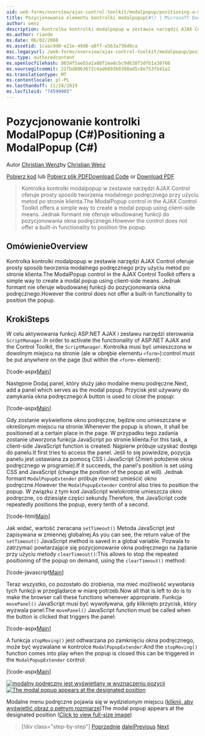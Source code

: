 ```yaml
---
uid: web-forms/overview/ajax-control-toolkit/modalpopup/positioning-a-modalpopup-cs
title: Pozycjonowanie elementu kontrolki modalpopupC#() | Microsoft Docs
author: wenz
description: Kontrolka kontrolki modalpopup w zestawie narzędzi AJAX Control oferuje prosty sposób tworzenia modalnego podręcznego przy użyciu metod po stronie klienta. Jednak formant nie oferuje...
ms.author: riande
ms.date: 06/02/2008
ms.assetid: 1caac9d0-e21e-49d6-a8ff-e563a736d6ca
msc.legacyurl: /web-forms/overview/ajax-control-toolkit/modalpopup/positioning-a-modalpopup-cs
msc.type: authoredcontent
ms.openlocfilehash: 8034f5aeb5a1a80f1ea8cbc9d638f3dfb1a38706
ms.sourcegitcommit: 22fbd8863672c4ad6693b8388ad5c8e753fb41a2
ms.translationtype: MT
ms.contentlocale: pl-PL
ms.lasthandoff: 11/28/2019
ms.locfileid: "74599005"
---
```

# <a name="positioning-a-modalpopup-c"></a><span data-ttu-id="ea8a1-104">Pozycjonowanie kontrolki ModalPopup (C#)</span><span class="sxs-lookup"><span data-stu-id="ea8a1-104">Positioning a ModalPopup (C#)</span></span>

<span data-ttu-id="ea8a1-105">Autor [Christian Wenz](https://github.com/wenz)</span><span class="sxs-lookup"><span data-stu-id="ea8a1-105">by [Christian Wenz](https://github.com/wenz)</span></span>

<span data-ttu-id="ea8a1-106">[Pobierz kod](https://download.microsoft.com/download/2/4/0/24052038-f942-4336-905b-b60ae56f0dd5/ModalPopup4.cs.zip) lub [Pobierz plik PDF](https://download.microsoft.com/download/b/6/a/b6ae89ee-df69-4c87-9bfb-ad1eb2b23373/modalpopup4CS.pdf)</span><span class="sxs-lookup"><span data-stu-id="ea8a1-106">[Download Code](https://download.microsoft.com/download/2/4/0/24052038-f942-4336-905b-b60ae56f0dd5/ModalPopup4.cs.zip) or [Download PDF](https://download.microsoft.com/download/b/6/a/b6ae89ee-df69-4c87-9bfb-ad1eb2b23373/modalpopup4CS.pdf)</span></span>

> <span data-ttu-id="ea8a1-107">Kontrolka kontrolki modalpopup w zestawie narzędzi AJAX Control oferuje prosty sposób tworzenia modalnego podręcznego przy użyciu metod po stronie klienta.</span><span class="sxs-lookup"><span data-stu-id="ea8a1-107">The ModalPopup control in the AJAX Control Toolkit offers a simple way to create a modal popup using client-side means.</span></span> <span data-ttu-id="ea8a1-108">Jednak formant nie oferuje wbudowanej funkcji do pozycjonowania okna podręcznego.</span><span class="sxs-lookup"><span data-stu-id="ea8a1-108">However the control does not offer a built-in functionality to position the popup.</span></span>

## <a name="overview"></a><span data-ttu-id="ea8a1-109">Omówienie</span><span class="sxs-lookup"><span data-stu-id="ea8a1-109">Overview</span></span>

<span data-ttu-id="ea8a1-110">Kontrolka kontrolki modalpopup w zestawie narzędzi AJAX Control oferuje prosty sposób tworzenia modalnego podręcznego przy użyciu metod po stronie klienta.</span><span class="sxs-lookup"><span data-stu-id="ea8a1-110">The ModalPopup control in the AJAX Control Toolkit offers a simple way to create a modal popup using client-side means.</span></span> <span data-ttu-id="ea8a1-111">Jednak formant nie oferuje wbudowanej funkcji do pozycjonowania okna podręcznego.</span><span class="sxs-lookup"><span data-stu-id="ea8a1-111">However the control does not offer a built-in functionality to position the popup.</span></span>

## <a name="steps"></a><span data-ttu-id="ea8a1-112">Kroki</span><span class="sxs-lookup"><span data-stu-id="ea8a1-112">Steps</span></span>

<span data-ttu-id="ea8a1-113">W celu aktywowania funkcji ASP.NET AJAX i zestawu narzędzi sterowania `ScriptManager`.</span><span class="sxs-lookup"><span data-stu-id="ea8a1-113">In order to activate the functionality of ASP.NET AJAX and the Control Toolkit, the `ScriptManager`.</span></span> <span data-ttu-id="ea8a1-114">Kontrolka musi być umieszczona w dowolnym miejscu na stronie (ale w obrębie elementu `<form>`):</span><span class="sxs-lookup"><span data-stu-id="ea8a1-114">control must be put anywhere on the page (but within the `<form>` element):</span></span>

[!code-aspx[Main](positioning-a-modalpopup-cs/samples/sample1.aspx)]

<span data-ttu-id="ea8a1-115">Następnie Dodaj panel, który służy jako modalne menu podręczne.</span><span class="sxs-lookup"><span data-stu-id="ea8a1-115">Next, add a panel which serves as the modal popup.</span></span> <span data-ttu-id="ea8a1-116">Przycisk jest używany do zamykania okna podręcznego:</span><span class="sxs-lookup"><span data-stu-id="ea8a1-116">A button is used to close the popup:</span></span>

[!code-aspx[Main](positioning-a-modalpopup-cs/samples/sample2.aspx)]

<span data-ttu-id="ea8a1-117">Gdy zostanie wyświetlone okno podręczne, będzie ono umieszczane w określonym miejscu na stronie.</span><span class="sxs-lookup"><span data-stu-id="ea8a1-117">Whenever the popup is shown, it shall be positioned at a certain place in the page.</span></span> <span data-ttu-id="ea8a1-118">W przypadku tego zadania zostanie utworzona funkcja JavaScript po stronie klienta.</span><span class="sxs-lookup"><span data-stu-id="ea8a1-118">For this task, a client-side JavaScript function is created.</span></span> <span data-ttu-id="ea8a1-119">Najpierw próbuje uzyskać dostęp do panelu.</span><span class="sxs-lookup"><span data-stu-id="ea8a1-119">It first tries to access the panel.</span></span> <span data-ttu-id="ea8a1-120">Jeśli to się powiedzie, pozycja panelu jest ustawiana za pomocą CSS i JavaScript (Zmień położenie okna podręcznego w programie).</span><span class="sxs-lookup"><span data-stu-id="ea8a1-120">If it succeeds, the panel's position is set using CSS and JavaScript (change the position of the popup at will).</span></span> <span data-ttu-id="ea8a1-121">Jednak formant `ModalPopupExtender` próbuje również umieścić okno podręczne.</span><span class="sxs-lookup"><span data-stu-id="ea8a1-121">However the `ModalPopupExtender` control also tries to position the popup.</span></span> <span data-ttu-id="ea8a1-122">W związku z tym kod JavaScript wielokrotnie umieszcza okno podręczne, co dziesiąte części sekundy.</span><span class="sxs-lookup"><span data-stu-id="ea8a1-122">Therefore, the JavaScript code repeatedly positions the popup, every tenth of a second.</span></span>

[!code-html[Main](positioning-a-modalpopup-cs/samples/sample3.html)]

<span data-ttu-id="ea8a1-123">Jak widać, wartość zwracana `setTimeout()` Metoda JavaScript jest zapisywana w zmiennej globalnej.</span><span class="sxs-lookup"><span data-stu-id="ea8a1-123">As you can see, the return value of the `setTimeout()` JavaScript method is saved in a global variable.</span></span> <span data-ttu-id="ea8a1-124">Pozwala to zatrzymać powtarzające się pozycjonowanie okna podręcznego na żądanie przy użyciu metody `clearTimeout()`:</span><span class="sxs-lookup"><span data-stu-id="ea8a1-124">This allows to stop the repeated positioning of the popup on demand, using the `clearTimeout()` method:</span></span>

[!code-javascript[Main](positioning-a-modalpopup-cs/samples/sample4.js)]

<span data-ttu-id="ea8a1-125">Teraz wszystko, co pozostało do zrobienia, ma mieć możliwość wywołania tych funkcji w przeglądarce w miarę potrzeb.</span><span class="sxs-lookup"><span data-stu-id="ea8a1-125">Now all that is left to do is to make the browser call these functions whenever appropriate.</span></span> <span data-ttu-id="ea8a1-126">Funkcja `movePanel()` JavaScript musi być wywoływana, gdy kliknięto przycisk, który wyzwala panel:</span><span class="sxs-lookup"><span data-stu-id="ea8a1-126">The `movePanel()` JavaScript function must be called when the button is clicked that triggers the panel:</span></span>

[!code-aspx[Main](positioning-a-modalpopup-cs/samples/sample5.aspx)]

<span data-ttu-id="ea8a1-127">A funkcja `stopMoving()` jest odtwarzana po zamknięciu okna podręcznego, może być wyzwalane w kontrolce `ModalPopupExtender`:</span><span class="sxs-lookup"><span data-stu-id="ea8a1-127">And the `stopMoving()` function comes into play when the popup is closed this can be triggered in the `ModalPopupExtender` control:</span></span>

[!code-aspx[Main](positioning-a-modalpopup-cs/samples/sample6.aspx)]

<span data-ttu-id="ea8a1-128">[![modalny podręczny jest wyświetlany w wyznaczeniu pozycji](positioning-a-modalpopup-cs/_static/image2.png)](positioning-a-modalpopup-cs/_static/image1.png)</span><span class="sxs-lookup"><span data-stu-id="ea8a1-128">[![The modal popup appears at the designated position](positioning-a-modalpopup-cs/_static/image2.png)](positioning-a-modalpopup-cs/_static/image1.png)</span></span>

<span data-ttu-id="ea8a1-129">Modalne menu podręczne pojawia się w wydzielonym miejscu ([kliknij, aby wyświetlić obraz o pełnym rozmiarze](positioning-a-modalpopup-cs/_static/image3.png))</span><span class="sxs-lookup"><span data-stu-id="ea8a1-129">The modal popup appears at the designated position ([Click to view full-size image](positioning-a-modalpopup-cs/_static/image3.png))</span></span>

> [!div class="step-by-step"]
> <span data-ttu-id="ea8a1-130">[Poprzednie](handling-postbacks-from-a-modalpopup-cs.md)
> [dalej](launching-a-modal-popup-window-from-server-code-vb.md)</span><span class="sxs-lookup"><span data-stu-id="ea8a1-130">[Previous](handling-postbacks-from-a-modalpopup-cs.md)
[Next](launching-a-modal-popup-window-from-server-code-vb.md)</span></span>
